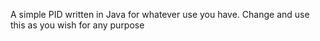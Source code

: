 A simple PID written in Java for whatever use you have. Change and use this as you wish for any purpose 
